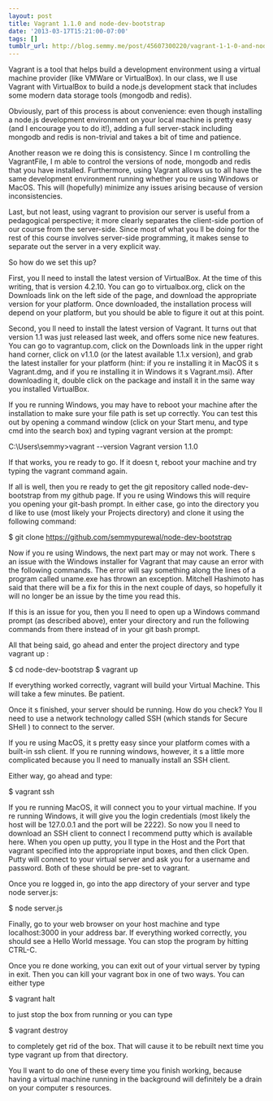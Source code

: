 ```yaml
---
layout: post
title: Vagrant 1.1.0 and node-dev-bootstrap
date: '2013-03-17T15:21:00-07:00'
tags: []
tumblr_url: http://blog.semmy.me/post/45607300220/vagrant-1-1-0-and-node-dev-bootstrap
---
```

Vagrant is a tool that helps build a development environment using a virtual machine provider (like VMWare or VirtualBox). In our class, we   ll use Vagrant with VirtualBox to build a node.js development stack that includes some modern data storage tools (mongodb and redis).

Obviously, part of this process is about convenience: even though installing a node.js development environment on your local machine is pretty easy (and I encourage you to do it!), adding a full server-stack including mongodb and redis is non-trivial and takes a bit of time and patience.

Another reason we   re doing this is consistency. Since I   m controlling the VagrantFile, I   m able to control the versions of node, mongodb and redis that you have installed. Furthermore, using Vagrant allows us to all have the same development environment running whether you   re using Windows or MacOS. This will (hopefully) minimize any issues arising because of version inconsistencies.

Last, but not least, using vagrant to provision our server is useful from a pedagogical perspective; it more clearly separates the client-side portion of our course from the server-side. Since most of what you   ll be doing for the rest of this course involves server-side programming, it makes sense to    separate out    the server in a very explicit way.

So how do we set this up?

First, you   ll need to install the latest version of VirtualBox. At the time of this writing, that is version 4.2.10. You can go to virtualbox.org, click on the    Downloads    link on the left side of the page, and download the appropriate version for your platform. Once downloaded, the installation process will depend on your platform, but you should be able to figure it out at this point.

Second, you   ll need to install the latest version of Vagrant. It turns out that version 1.1 was just released last week, and offers some nice new features. You can go to vagrantup.com, click on the    Downloads     link in the upper right hand corner, click on v1.1.0 (or the latest available 1.1.x version), and grab the latest installer for your platform (hint: if you   re installing it in MacOS it   s Vagrant.dmg, and if you   re installing it in Windows it   s Vagrant.msi). After downloading it, double click on the package and install it in the same way you installed VirtualBox.

If you   re running Windows, you may have to reboot your machine after the installation to make sure your file path is set up correctly. You can test this out by opening a command window (click on your Start menu, and type    cmd    into the search box) and typing    vagrant    version    at the prompt:

C:\Users\semmy>vagrant --version
Vagrant version 1.1.0

If that works, you   re ready to go. If it doesn   t, reboot your machine and try typing the vagrant command again.

If all is well, then you   re ready to get the git repository called node-dev-bootstrap from my github page. If you   re using Windows this will require you opening your git-bash prompt. In either case, go into the directory you   d like to use (most likely your Projects directory) and clone it using the following command:

$ git clone https://github.com/semmypurewal/node-dev-bootstrap

Now if you   re using Windows, the next part may or may not work. There   s an issue with the Windows installer for Vagrant that may cause an error with the following commands. The error will say something along the lines of    a program called    uname.exe    has thrown an exception.    Mitchell Hashimoto has said that there will be a fix for this in the next couple of days, so hopefully it will no longer be an issue by the time you read this.

If this is an issue for you, then you   ll need to open up a Windows command prompt (as described above), enter your directory and run the following commands from there instead of in your git bash prompt.

All that being said, go ahead and enter the project directory and type    vagrant up   :

$ cd node-dev-bootstrap
$ vagrant up

If everything worked correctly, vagrant will build your Virtual Machine. This will take a few minutes. Be patient.

Once it   s finished, your server should be running. How do you check? You   ll need to use a network technology called SSH (which stands for    Secure SHell   ) to connect to the server.

If you   re using MacOS, it   s pretty easy since your platform comes with a built-in ssh client. If you   re running windows, however, it   s a little more complicated because you   ll need to manually install an SSH client.

Either way, go ahead and type:

$ vagrant ssh

If you   re running MacOS, it will connect you to your virtual machine. If you   re running Windows, it will give you the login credentials (most likely the host will be 127.0.0.1 and the port will be 2222). So now you   ll need to download an SSH client to connect     I recommend putty which is available here. When you open up putty, you   ll type in the  Host and the Port that vagrant specified into the appropriate input boxes, and then click    Open.    Putty will connect to your virtual server and ask you for a username and password. Both of these should be pre-set to    vagrant.   

Once you   re logged in, go into the    app    directory of your server and type node server.js:

$ node server.js

Finally, go to your web browser on your host machine and type localhost:3000 in your address bar. If everything worked correctly, you should see a    Hello World    message. You can stop the program by hitting CTRL-C.

Once you   re done working, you can exit out of your virtual server by typing in    exit.    Then you can kill your vagrant box in one of two ways. You can either type

$ vagrant halt

to just stop the box from running or you can type

$ vagrant destroy

to completely get rid of the box. That will cause it to be rebuilt next time you type    vagrant up    from that directory.

You   ll want to do one of these every time you finish working, because having a virtual machine running in the background will definitely be a drain on your computer   s resources.
